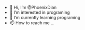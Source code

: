 - 👋 Hi, I’m @PhoenixDian
- 👀 I’m interested in programing
- 🌱 I’m currently learning programing
- 📫 How to reach me ...
<!---
PhoenixDian/PhoenixDian is a ✨ special ✨ repository because its `README.md` (this file) appears on your GitHub profile.
You can click the Preview link to take a look at your changes.
--->

